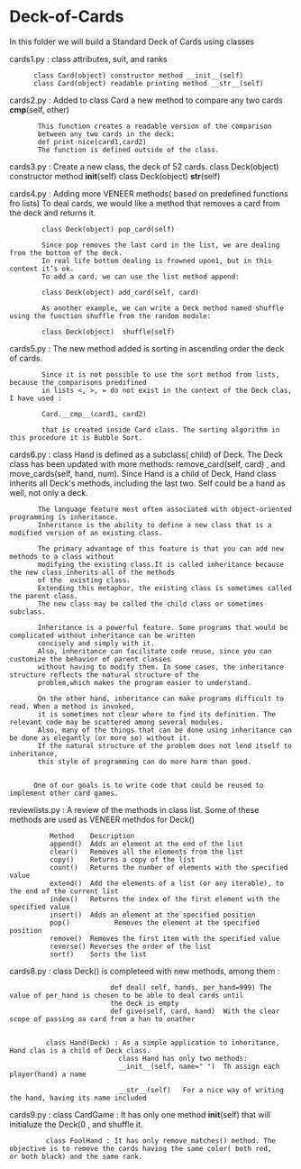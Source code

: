 # Deck-of-Cards
In this folder we will build a Standard Deck of Cards using classes

cards1.py : class attributes, suit, and ranks

          class Card(object) constructor method __init__(self)
          class Card(object) readable printing method __str__(self)
          
cards2.py : Added to class Card a new method to compare any two cards
           __cmp__(self, other)
           
           This function creates a readable version of the comparison 
           between any two cards in the deck:
           def print-nice(card1,card2)
           The function is defined outside of the class.
           
cards3.py : Create a new class, the deck of 52 cards.
            class Deck(object) constructor method  __init__(self)
            class Deck(object)                     __str__(self)
            
cards4.py : Adding more VENEER methods( based on predefined functions fro lists)
            To deal cards, we would like a method that removes a card from the deck and returns it.
            
            class Deck(object) pop_card(self)
            
            Since pop removes the last card in the list, we are dealing from the bottom of the deck.
            In real life bottom dealing is frowned upon1, but in this context it’s ok.
            To add a card, we can use the list method append:
            
            class Deck(object) add_card(self, card)
            
            As another example, we can write a Deck method named shuffle using the function shuffle from the random module:
            
            class Deck(object)  shuffle(self)
            
 cards5.py : The new method added is sorting in ascending order the deck of cards.
 
            Since it is not possible to use the sort method from lists, because the comparisons predifined 
            in lists <, >, = do not exist in the context of the Deck clas, I have used :
            
            Card.__cmp__(card1, card2)
            
            that is created inside Card class. The sorting algorithm in this procedure it is Bubble Sort.
            
            
 cards6.py : class Hand is defined as a subclass( child) of Deck. The Deck class has been updated with more methods:
             remove_card(self, card) , and move_cards(self, hand, num). 
             Since Hand is a child of Deck, Hand class inherits all Deck's methods, including the last two. Self could be a hand as well, not only a deck.
 
           The language feature most often associated with object-oriented programming is inheritance.
           Inheritance is the ability to define a new class that is a modified version of an existing class.

           The primary advantage of this feature is that you can add new methods to a class without 
           modifying the existing class.It is called inheritance because the new class inherits all of the methods
           of the  existing class.
           Extending this metaphor, the existing class is sometimes called the parent class.
           The new class may be called the child class or sometimes subclass.

           Inheritance is a powerful feature. Some programs that would be complicated without inheritance can be written     
           concisely and simply with it. 
           Also, inheritance can facilitate code reuse, since you can customize the behavior of parent classes
           without having to modify them. In some cases, the inheritance structure reflects the natural structure of the 
           problem,which makes the program easier to understand.

           On the other hand, inheritance can make programs difficult to read. When a method is invoked,
           it is sometimes not clear where to find its definition. The relevant code may be scattered among several modules.
           Also, many of the things that can be done using inheritance can be done as elegantly (or more so) without it.
           If the natural structure of the problem does not lend itself to inheritance,
           this style of programming can do more harm than good.

          
          One of our goals is to write code that could be reused to implement other card games.
 
           
 
reviewlists.py : A review of the methods in class list. Some of these methods are used as VENEER methdos for Deck()
              
              Method	Description
              append()	Adds an element at the end of the list
              clear()	Removes all the elements from the list
              copy()	Returns a copy of the list
              count()	Returns the number of elements with the specified value
              extend()	Add the elements of a list (or any iterable), to the end of the current list
              index()	Returns the index of the first element with the specified value
              insert()	Adds an element at the specified position
              pop()	          Removes the element at the specified position
              remove()	Removes the first item with the specified value
              reverse()	Reverses the order of the list
              sort()	Sorts the list
           
cards8.py  : class Deck() is completeed with new methods, among them :


                             def deal( self, hands, per_hand=999) The value of per_hand is chosen to be able to deal cards until
                             the deck is empty
                             def give(self, card, hand)  With the clear scope of passing oa card from a han to onather
             
             
             class Hand(Deck) : As a simple application to inheritance, Hand clas is a child of Deck class.
                               class Hand has only two methods:
                               __init__(self, name=" ")  Th assign each player(hand) a name
                               
                               __str__(self)   For a nice way of writing the hand, having its name included
                               
                               
cards9.py  : class CardGame : It has only one method __init__(self) that will initialuze the Deck(0 , and shuffle it.

             class FoolHand : It has only remove_matches() method. The objective is to remove the cards having the same color( both red,                              or both black) and the same rank.
             
             
             
